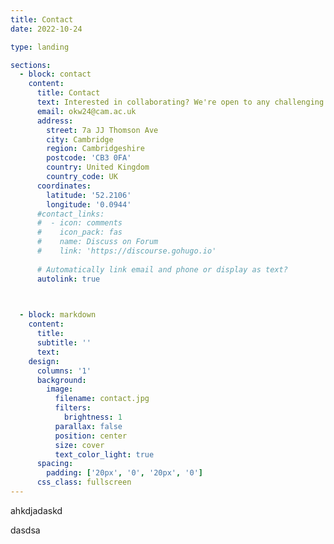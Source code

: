 ```yaml
---
title: Contact
date: 2022-10-24

type: landing

sections:
  - block: contact
    content:
      title: Contact
      text: Interested in collaborating? We're open to any challenging and novel ideas, especially concerning 3D semantic understanding, 3D semantic reconstruction, and uncertainty quantification! Just drop us an email! <br> <br> We're always looking for bright computer vision wizards to join our CV4DT magic school (though, we don't reside in dungeons but have a brand-new office space!). Keep your eyes peeled for job openings or send us a generic inquiry for <ul> <li>| **Intern** | **Visiting researcher** | **PhD** | **Postdoc** |</li> </ul> <p>Please send as a CV and a cover letter answering the 4xW questions</p> <ul> <li>*What problem would you tackle?*</li> <li>*What is your approach to tackle it?*</li> <li>*Why is it important to solve it?*</li> <li>*Why CV4DT?*</li> </ul> <p>Requirements:</p> <ul> <li>Master's degree (Intern, PhD), PhD (Postdoc) </li> <li>Computer vision, photogrammetry, remote sensing, computer graphics or related background</li> <li>Strong coding skills (Python and ML libraries)</li> <li>Motivation and passion for your research topic</li> 
      email: okw24@cam.ac.uk
      address:
        street: 7a JJ Thomson Ave  
        city: Cambridge
        region: Cambridgeshire
        postcode: 'CB3 0FA'
        country: United Kingdom
        country_code: UK
      coordinates:
        latitude: '52.2106' 
        longitude: '0.0944'
      #contact_links:
      #  - icon: comments
      #    icon_pack: fas
      #    name: Discuss on Forum
      #    link: 'https://discourse.gohugo.io'
    
      # Automatically link email and phone or display as text?
      autolink: true
    


  - block: markdown
    content:
      title:
      subtitle: ''
      text:
    design:
      columns: '1'
      background:
        image: 
          filename: contact.jpg
          filters:
            brightness: 1
          parallax: false
          position: center
          size: cover
          text_color_light: true
      spacing:
        padding: ['20px', '0', '20px', '0']
      css_class: fullscreen
---
```


ahkdjadaskd

dasdsa

